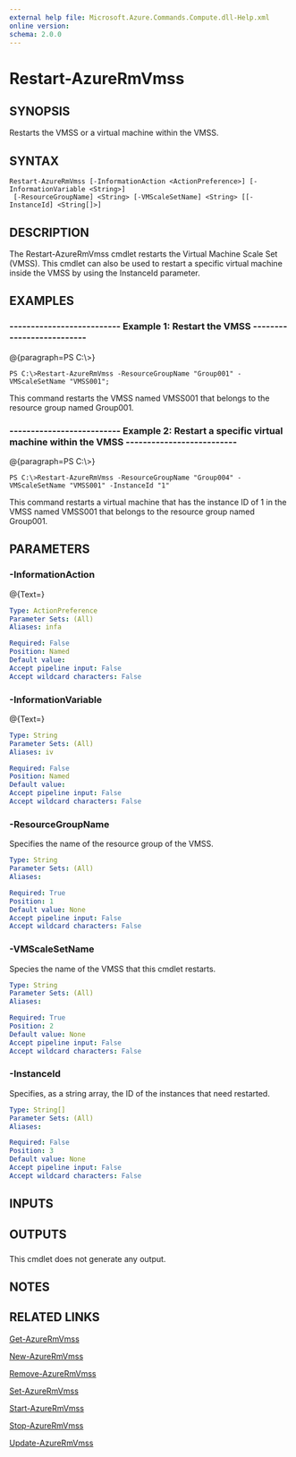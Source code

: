 ```yaml
---
external help file: Microsoft.Azure.Commands.Compute.dll-Help.xml
online version: 
schema: 2.0.0
---
```


# Restart-AzureRmVmss
## SYNOPSIS
Restarts the VMSS or a virtual machine within the VMSS.

## SYNTAX

```
Restart-AzureRmVmss [-InformationAction <ActionPreference>] [-InformationVariable <String>]
 [-ResourceGroupName] <String> [-VMScaleSetName] <String> [[-InstanceId] <String[]>]
```

## DESCRIPTION
The Restart-AzureRmVmss cmdlet restarts the Virtual Machine Scale Set (VMSS).
This cmdlet can also be used to restart a specific virtual machine inside the VMSS by using the InstanceId parameter.

## EXAMPLES

### --------------------------  Example 1: Restart the VMSS  --------------------------
@{paragraph=PS C:\\\>}

```
PS C:\>Restart-AzureRmVmss -ResourceGroupName "Group001" -VMScaleSetName "VMSS001";
```

This command restarts the VMSS named VMSS001 that belongs to the resource group named Group001.

### --------------------------  Example 2: Restart a specific virtual machine within the VMSS  --------------------------
@{paragraph=PS C:\\\>}

```
PS C:\>Restart-AzureRmVmss -ResourceGroupName "Group004" -VMScaleSetName "VMSS001" -InstanceId "1"
```

This command restarts a virtual machine that has the instance ID of 1 in the VMSS named VMSS001 that belongs to the resource group named Group001.

## PARAMETERS

### -InformationAction
@{Text=}

```yaml
Type: ActionPreference
Parameter Sets: (All)
Aliases: infa

Required: False
Position: Named
Default value: 
Accept pipeline input: False
Accept wildcard characters: False
```

### -InformationVariable
@{Text=}

```yaml
Type: String
Parameter Sets: (All)
Aliases: iv

Required: False
Position: Named
Default value: 
Accept pipeline input: False
Accept wildcard characters: False
```

### -ResourceGroupName
Specifies the name of the resource group of the VMSS.

```yaml
Type: String
Parameter Sets: (All)
Aliases: 

Required: True
Position: 1
Default value: None
Accept pipeline input: False
Accept wildcard characters: False
```

### -VMScaleSetName
Species the name of the VMSS that this cmdlet restarts.

```yaml
Type: String
Parameter Sets: (All)
Aliases: 

Required: True
Position: 2
Default value: None
Accept pipeline input: False
Accept wildcard characters: False
```

### -InstanceId
Specifies, as a string array, the ID of the instances that need restarted.

```yaml
Type: String[]
Parameter Sets: (All)
Aliases: 

Required: False
Position: 3
Default value: None
Accept pipeline input: False
Accept wildcard characters: False
```

## INPUTS

## OUTPUTS

### 
This cmdlet does not generate any output.

## NOTES

## RELATED LINKS

[Get-AzureRmVmss]()

[New-AzureRmVmss]()

[Remove-AzureRmVmss]()

[Set-AzureRmVmss]()

[Start-AzureRmVmss]()

[Stop-AzureRmVmss]()

[Update-AzureRmVmss]()


